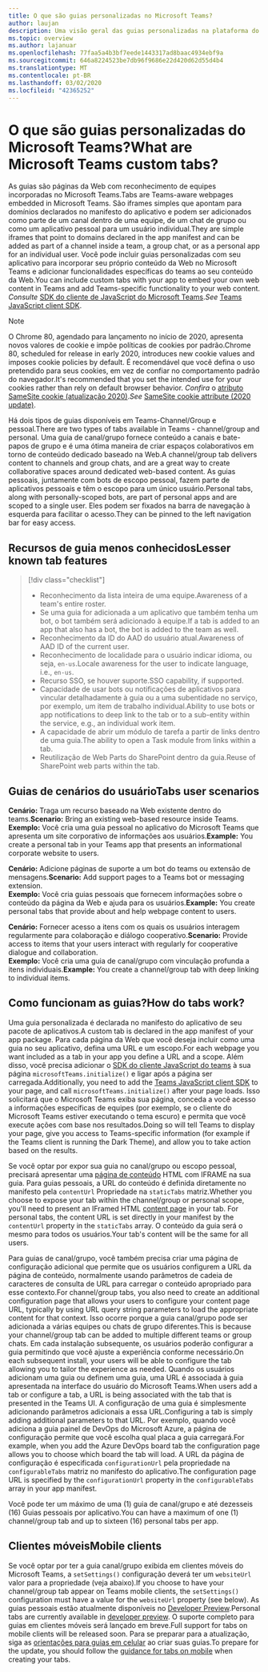 ```yaml
---
title: O que são guias personalizadas no Microsoft Teams?
author: laujan
description: Uma visão geral das guias personalizadas na plataforma do Microsoft Teams
ms.topic: overview
ms.author: lajanuar
ms.openlocfilehash: 77faa5a4b3bf7eede1443317ad8baac4934ebf9a
ms.sourcegitcommit: 646a8224523be7db96f9686e22d420d62d55d4b4
ms.translationtype: MT
ms.contentlocale: pt-BR
ms.lasthandoff: 03/02/2020
ms.locfileid: "42365252"
---
```

# <a name="what-are-microsoft-teams-custom-tabs"></a><span data-ttu-id="59d43-103">O que são guias personalizadas do Microsoft Teams?</span><span class="sxs-lookup"><span data-stu-id="59d43-103">What are Microsoft Teams custom tabs?</span></span>

<span data-ttu-id="59d43-104">As guias são páginas da Web com reconhecimento de equipes incorporadas no Microsoft Teams.</span><span class="sxs-lookup"><span data-stu-id="59d43-104">Tabs are Teams-aware webpages embedded in Microsoft Teams.</span></span> <span data-ttu-id="59d43-105">São iframes simples que apontam para domínios declarados no manifesto do aplicativo e podem ser adicionados como parte de um canal dentro de uma equipe, de um chat de grupo ou como um aplicativo pessoal para um usuário individual.</span><span class="sxs-lookup"><span data-stu-id="59d43-105">They are simple iframes that point to domains declared in the app manifest and can be added as part of a channel inside a team, a group chat, or as a personal app for an individual user.</span></span> <span data-ttu-id="59d43-106">Você pode incluir guias personalizadas com seu aplicativo para incorporar seu próprio conteúdo da Web no Microsoft Teams e adicionar funcionalidades específicas do teams ao seu conteúdo da Web.</span><span class="sxs-lookup"><span data-stu-id="59d43-106">You can include custom tabs with your app to embed your own web content in Teams and add Teams-specific functionality to your web content.</span></span> <span data-ttu-id="59d43-107">*Consulte* [SDK do cliente de JavaScript do Microsoft Teams](/javascript/api/overview/msteams-client).</span><span class="sxs-lookup"><span data-stu-id="59d43-107">*See* [Teams JavaScript client SDK](/javascript/api/overview/msteams-client).</span></span>

> [!NOTE]
> <span data-ttu-id="59d43-108">O Chrome 80, agendado para lançamento no início de 2020, apresenta novos valores de cookie e impõe políticas de cookies por padrão.</span><span class="sxs-lookup"><span data-stu-id="59d43-108">Chrome 80, scheduled for release in early 2020, introduces new cookie values and imposes cookie policies by default.</span></span> <span data-ttu-id="59d43-109">É recomendável que você defina o uso pretendido para seus cookies, em vez de confiar no comportamento padrão do navegador.</span><span class="sxs-lookup"><span data-stu-id="59d43-109">It's recommended that you set the intended use for your cookies rather than rely on default browser behavior.</span></span> <span data-ttu-id="59d43-110">*Confira* o [atributo SameSite cookie (atualização 2020)](../resources/samesite-cookie-update.md).</span><span class="sxs-lookup"><span data-stu-id="59d43-110">*See* [SameSite cookie attribute (2020 update)](../resources/samesite-cookie-update.md).</span></span>

<span data-ttu-id="59d43-111">Há dois tipos de guias disponíveis em Teams-Channel/Group e pessoal.</span><span class="sxs-lookup"><span data-stu-id="59d43-111">There are two types of tabs available in Teams - channel/group and personal.</span></span> <span data-ttu-id="59d43-112">Uma guia de canal/grupo fornece conteúdo a canais e bate-papos de grupo e é uma ótima maneira de criar espaços colaborativos em torno de conteúdo dedicado baseado na Web.</span><span class="sxs-lookup"><span data-stu-id="59d43-112">A channel/group tab delivers content to channels and group chats, and are a great way to create collaborative spaces around dedicated web-based content.</span></span> <span data-ttu-id="59d43-113">As guias pessoais, juntamente com bots de escopo pessoal, fazem parte de aplicativos pessoais e têm o escopo para um único usuário.</span><span class="sxs-lookup"><span data-stu-id="59d43-113">Personal tabs, along with personally-scoped bots, are part of personal apps and are scoped to a single user.</span></span> <span data-ttu-id="59d43-114">Eles podem ser fixados na barra de navegação à esquerda para facilitar o acesso.</span><span class="sxs-lookup"><span data-stu-id="59d43-114">They can be pinned to the left navigation bar for easy access.</span></span>

## <a name="lesser-known-tab-features"></a><span data-ttu-id="59d43-115">Recursos de guia menos conhecidos</span><span class="sxs-lookup"><span data-stu-id="59d43-115">Lesser known tab features</span></span>

> [!div class="checklist"]
>
> * <span data-ttu-id="59d43-116">Reconhecimento da lista inteira de uma equipe.</span><span class="sxs-lookup"><span data-stu-id="59d43-116">Awareness of a team's  entire roster.</span></span>
> * <span data-ttu-id="59d43-117">Se uma guia for adicionada a um aplicativo que também tenha um bot, o bot também será adicionado à equipe.</span><span class="sxs-lookup"><span data-stu-id="59d43-117">If a tab is added to an app that also has a bot, the bot is added to the team as well.</span></span>
> * <span data-ttu-id="59d43-118">Reconhecimento da ID do AAD do usuário atual.</span><span class="sxs-lookup"><span data-stu-id="59d43-118">Awareness of AAD ID of the current user.</span></span>
> * <span data-ttu-id="59d43-119">Reconhecimento de localidade para o usuário indicar idioma, ou seja, `en-us`.</span><span class="sxs-lookup"><span data-stu-id="59d43-119">Locale awareness for the user to indicate language, i.e., `en-us`.</span></span> 
> * <span data-ttu-id="59d43-120">Recurso SSO, se houver suporte.</span><span class="sxs-lookup"><span data-stu-id="59d43-120">SSO capability, if supported.</span></span>
> * <span data-ttu-id="59d43-121">Capacidade de usar bots ou notificações de aplicativos para vincular detalhadamente à guia ou a uma subentidade no serviço, por exemplo, um item de trabalho individual.</span><span class="sxs-lookup"><span data-stu-id="59d43-121">Ability to use bots or app notifications to deep link to the tab or to a sub-entity within the service, e.g., an individual work item.</span></span>
> * <span data-ttu-id="59d43-122">A capacidade de abrir um módulo de tarefa a partir de links dentro de uma guia.</span><span class="sxs-lookup"><span data-stu-id="59d43-122">The ability to open a Task module from links within a tab.</span></span>
> * <span data-ttu-id="59d43-123">Reutilização de Web Parts do SharePoint dentro da guia.</span><span class="sxs-lookup"><span data-stu-id="59d43-123">Reuse of SharePoint web parts within the tab.</span></span>

## <a name="tabs-user-scenarios"></a><span data-ttu-id="59d43-124">Guias de cenários do usuário</span><span class="sxs-lookup"><span data-stu-id="59d43-124">Tabs user scenarios</span></span>

<span data-ttu-id="59d43-125">**Cenário:** Traga um recurso baseado na Web existente dentro do teams.</span><span class="sxs-lookup"><span data-stu-id="59d43-125">**Scenario:** Bring an existing web-based resource inside Teams.</span></span> \
<span data-ttu-id="59d43-126">**Exemplo:** Você cria uma guia pessoal no aplicativo do Microsoft Teams que apresenta um site corporativo de informações aos usuários.</span><span class="sxs-lookup"><span data-stu-id="59d43-126">**Example:** You create a personal tab in your Teams app that presents an informational corporate website to users.</span></span>

<span data-ttu-id="59d43-127">**Cenário:** Adicione páginas de suporte a um bot do teams ou extensão de mensagens.</span><span class="sxs-lookup"><span data-stu-id="59d43-127">**Scenario:** Add support pages to a Teams bot or messaging extension.</span></span> \
<span data-ttu-id="59d43-128">**Exemplo:** Você cria guias pessoais que fornecem informações sobre o conteúdo da página da Web e ajuda para os usuários.</span><span class="sxs-lookup"><span data-stu-id="59d43-128">**Example:** You create personal tabs that provide about and help webpage content to users.</span></span>

<span data-ttu-id="59d43-129">**Cenário:** Fornecer acesso a itens com os quais os usuários interagem regularmente para colaboração e diálogo cooperativo.</span><span class="sxs-lookup"><span data-stu-id="59d43-129">**Scenario:** Provide access to items that your users interact with regularly for cooperative dialogue and collaboration.</span></span> \
<span data-ttu-id="59d43-130">**Exemplo:** Você cria uma guia de canal/grupo com vinculação profunda a itens individuais.</span><span class="sxs-lookup"><span data-stu-id="59d43-130">**Example:** You create a channel/group tab with deep linking to individual items.</span></span>

## <a name="how-do-tabs-work"></a><span data-ttu-id="59d43-131">Como funcionam as guias?</span><span class="sxs-lookup"><span data-stu-id="59d43-131">How do tabs work?</span></span>

<span data-ttu-id="59d43-132">Uma guia personalizada é declarada no manifesto do aplicativo de seu pacote de aplicativos.</span><span class="sxs-lookup"><span data-stu-id="59d43-132">A custom tab is declared in the app manifest of your app package.</span></span> <span data-ttu-id="59d43-133">Para cada página da Web que você deseja incluir como uma guia no seu aplicativo, defina uma URL e um escopo.</span><span class="sxs-lookup"><span data-stu-id="59d43-133">For each webpage you want included as a tab in your app you define a URL and a scope.</span></span> <span data-ttu-id="59d43-134">Além disso, você precisa adicionar o [SDK do cliente JavaScript do teams](/javascript/api/overview/msteams-client) à sua página `microsoftTeams.initialize()` e ligar após a página ser carregada.</span><span class="sxs-lookup"><span data-stu-id="59d43-134">Additionally, you need to add the [Teams JavaScript client SDK](/javascript/api/overview/msteams-client) to your page, and call `microsoftTeams.initialize()` after your page loads.</span></span> <span data-ttu-id="59d43-135">Isso solicitará que o Microsoft Teams exiba sua página, conceda a você acesso a informações específicas de equipes (por exemplo, se o cliente do Microsoft Teams estiver executando o tema escuro) e permita que você execute ações com base nos resultados.</span><span class="sxs-lookup"><span data-stu-id="59d43-135">Doing so will tell Teams to display your page, give you access to Teams-specific information (for example if the Teams client is running the Dark Theme), and allow you to take action based on the results.</span></span>

<span data-ttu-id="59d43-136">Se você optar por expor sua guia no canal/grupo ou escopo pessoal, precisará apresentar uma [página de conteúdo](~/tabs/how-to/create-tab-pages/content-page.md) HTML com IFRAME na sua guia. Para guias pessoais, a URL do conteúdo é definida diretamente no manifesto pela `contentUrl` Propriedade na `staticTabs` matriz.</span><span class="sxs-lookup"><span data-stu-id="59d43-136">Whether you choose to expose your tab within the channel/group or personal scope, you'll need to present an IFramed HTML [content page](~/tabs/how-to/create-tab-pages/content-page.md) in your tab. For personal tabs, the content URL is set directly in your manifest by the `contentUrl` property in the `staticTabs` array.</span></span> <span data-ttu-id="59d43-137">O conteúdo da guia será o mesmo para todos os usuários.</span><span class="sxs-lookup"><span data-stu-id="59d43-137">Your tab's content will be the same for all users.</span></span>

<span data-ttu-id="59d43-138">Para guias de canal/grupo, você também precisa criar uma página de configuração adicional que permite que os usuários configurem a URL da página de conteúdo, normalmente usando parâmetros de cadeia de caracteres de consulta de URL para carregar o conteúdo apropriado para esse contexto.</span><span class="sxs-lookup"><span data-stu-id="59d43-138">For channel/group tabs, you also need to create an additional configuration page that allows your users to configure your content page URL, typically by using URL query string parameters to load the appropriate content for that context.</span></span> <span data-ttu-id="59d43-139">Isso ocorre porque a guia canal/grupo pode ser adicionada a várias equipes ou chats de grupo diferentes.</span><span class="sxs-lookup"><span data-stu-id="59d43-139">This is because your channel/group tab can be added to multiple different teams or group chats.</span></span> <span data-ttu-id="59d43-140">Em cada instalação subsequente, os usuários poderão configurar a guia permitindo que você ajuste a experiência conforme necessário.</span><span class="sxs-lookup"><span data-stu-id="59d43-140">On each subsequent install, your users will be able to configure the tab allowing you to tailor the experience as needed.</span></span> <span data-ttu-id="59d43-141">Quando os usuários adicionam uma guia ou definem uma guia, uma URL é associada à guia apresentada na interface do usuário do Microsoft Teams.</span><span class="sxs-lookup"><span data-stu-id="59d43-141">When users add a tab or configure a tab, a URL is being associated with the tab that is presented in the Teams UI.</span></span> <span data-ttu-id="59d43-142">A configuração de uma guia é simplesmente adicionando parâmetros adicionais a essa URL.</span><span class="sxs-lookup"><span data-stu-id="59d43-142">Configuring a tab is simply adding additional parameters to that URL.</span></span> <span data-ttu-id="59d43-143">Por exemplo, quando você adiciona a guia painel de DevOps do Microsoft Azure, a página de configuração permite que você escolha qual placa a guia carregará.</span><span class="sxs-lookup"><span data-stu-id="59d43-143">For example, when you add the Azure DevOps board tab the configuration page allows you to choose which board the tab will load.</span></span> <span data-ttu-id="59d43-144">A URL da página de configuração é especificada `configurationUrl` pela propriedade na `configurableTabs` matriz no manifesto do aplicativo.</span><span class="sxs-lookup"><span data-stu-id="59d43-144">The configuration page URL is specified by the  `configurationUrl` property in the `configurableTabs` array in your app manifest.</span></span>

<span data-ttu-id="59d43-145">Você pode ter um máximo de uma (1) guia de canal/grupo e até dezesseis (16) Guias pessoais por aplicativo.</span><span class="sxs-lookup"><span data-stu-id="59d43-145">You can have a maximum of one (1) channel/group tab and up to sixteen (16) personal tabs per app.</span></span>

## <a name="mobile-clients"></a><span data-ttu-id="59d43-146">Clientes móveis</span><span class="sxs-lookup"><span data-stu-id="59d43-146">Mobile clients</span></span>

<span data-ttu-id="59d43-147">Se você optar por ter a guia canal/grupo exibida em clientes móveis do Microsoft Teams, a `setSettings()` configuração deverá ter um `websiteUrl` valor para a propriedade (veja abaixo).</span><span class="sxs-lookup"><span data-stu-id="59d43-147">If you choose to have your channel/group tab appear on Teams mobile clients, the `setSettings()` configuration must have a value for the `websiteUrl` property (see below).</span></span> <span data-ttu-id="59d43-148">As guias pessoais estão atualmente disponíveis no [Developer Preview](~/resources/dev-preview/developer-preview-intro.md).</span><span class="sxs-lookup"><span data-stu-id="59d43-148">Personal tabs are currently available in [developer preview](~/resources/dev-preview/developer-preview-intro.md).</span></span> <span data-ttu-id="59d43-149">O suporte completo para guias em clientes móveis será lançado em breve.</span><span class="sxs-lookup"><span data-stu-id="59d43-149">Full support for tabs on mobile clients will be released soon.</span></span> <span data-ttu-id="59d43-150">Para se preparar para a atualização, siga as [orientações para guias em celular](~/tabs/design/tabs-mobile.md) ao criar suas guias.</span><span class="sxs-lookup"><span data-stu-id="59d43-150">To prepare for the update, you should follow the [guidance for tabs on mobile](~/tabs/design/tabs-mobile.md) when creating your tabs.</span></span>
